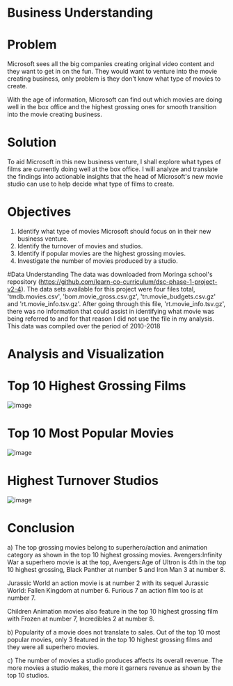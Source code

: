 # Business Understanding
# Problem
Microsoft sees all the big companies creating original video content and they want to get in on the fun. They would want to venture into the movie creating business, only problem is they don't know what type of movies to create.

With the age of information, Microsoft can find out which movies are doing well in the box office and the highest grossing ones for smooth transition into the movie creating business.


# Solution
To aid Microsoft in this new business venture, I shall explore what types of films are currently doing well at the box office. I will analyze and translate the findings into actionable insights that the head of Microsoft's new movie studio can use to help decide what type of films to create.


# Objectives
1. Identify what type of movies Microsoft should focus on in their new business venture.
2. Identify the turnover of movies and studios.
3. Identify if popular movies are the highest grossing movies.
4. Investigate the number of movies produced by a studio.

#Data Understanding
The data was downloaded from Moringa school's repository (https://github.com/learn-co-curriculum/dsc-phase-1-project-v2-4).
The data sets available for this project were four files total, 'tmdb.movies.csv', 'bom.movie_gross.csv.gz', 'tn.movie_budgets.csv.gz' and 'rt.movie_info.tsv.gz'.
After going through this file, 'rt.movie_info.tsv.gz', there was no information that could assist in identifying what movie was being referred to and for that reason I did not use the file in my analysis.
This data was compiled over the period of 2010-2018

# Analysis and Visualization

# Top 10 Highest Grossing Films
![image](https://user-images.githubusercontent.com/117146053/202924114-fa483a8b-719a-4b09-96c8-8c56e0e75506.png)

# Top 10 Most Popular Movies
![image](https://user-images.githubusercontent.com/117146053/202924166-3274cd6e-870e-4235-a4c7-29a39d53b3e0.png)

# Highest Turnover Studios
![image](https://user-images.githubusercontent.com/117146053/202924238-2362e126-b216-4c63-8e69-1bac9aaaeb73.png)

# Conclusion
a) The top grossing movies belong to superhero/action and animation category as shown in the top 10 highest grossing movies. Avengers:Infinity War a superhero movie is at the top, Avengers:Age of Ultron is 4th in the top 10 highest grossing, Black Panther at number 5 and Iron Man 3 at number 8.

Jurassic World an action movie is at number 2 with its sequel Jurassic World: Fallen Kingdom at number 6. Furious 7 an action film too is at number 7.

Children Animation movies also feature in the top 10 highest grossing film with Frozen at number 7, Incredibles 2 at number 8.

b) Popularity of a movie does not translate to sales. Out of the top 10 most popular movies, only 3 featured in the top 10 highest grossing films and they were all superhero movies.

c) The number of movies a studio produces affects its overall revenue. The more movies a studio makes, the more it garners revenue as shown by the top 10 studios.



